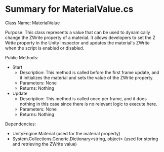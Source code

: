 # Summary for MaterialValue.cs


Class Name: MaterialValue

Purpose: This class represents a value that can be used to dynamically change the ZWrite property of a material. It allows developers to set the Z Write property in the Unity Inspector and updates the material's ZWrite when the script is enabled or disabled.

Public Methods:

* Start
    * Description: This method is called before the first frame update, and it initializes the material and sets the value of the ZWrite property.
    * Parameters: None
    * Returns: Nothing
* Update
    * Description: This method is called once per frame, and it does nothing in this case since there is no relevant logic to execute here.
    * Parameters: None
    * Returns: Nothing

Dependencies:

* UnityEngine.Material (used for the material property)
* System.Collections.Generic.Dictionary&lt;string, object&gt; (used for storing and retrieving the ZWrite value)